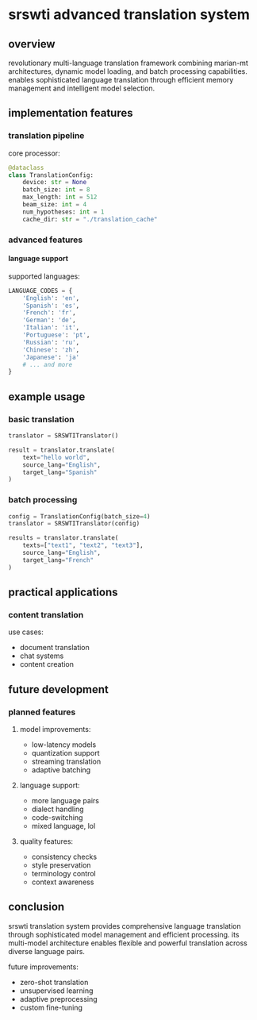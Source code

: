 # srswti advanced translation system

## overview
revolutionary multi-language translation framework combining marian-mt architectures, dynamic model loading, and batch processing capabilities. enables sophisticated language translation through efficient memory management and intelligent model selection.

## implementation features


### translation pipeline
core processor:
```python
@dataclass
class TranslationConfig:
    device: str = None
    batch_size: int = 8
    max_length: int = 512
    beam_size: int = 4
    num_hypotheses: int = 1
    cache_dir: str = "./translation_cache"
```

### advanced features

#### language support
supported languages:
```python
LANGUAGE_CODES = {
    'English': 'en',
    'Spanish': 'es',
    'French': 'fr',
    'German': 'de',
    'Italian': 'it',
    'Portuguese': 'pt',
    'Russian': 'ru',
    'Chinese': 'zh',
    'Japanese': 'ja'
    # ... and more
}
```

## example usage

### basic translation
```python
translator = SRSWTITranslator()

result = translator.translate(
    text="hello world",
    source_lang="English",
    target_lang="Spanish"
)
```

### batch processing
```python
config = TranslationConfig(batch_size=4)
translator = SRSWTITranslator(config)

results = translator.translate(
    texts=["text1", "text2", "text3"],
    source_lang="English",
    target_lang="French"
)
```


## practical applications

### content translation
use cases:
- document translation
- chat systems
- content creation

## future development

### planned features
1. model improvements:
   - low-latency models
   - quantization support
   - streaming translation
   - adaptive batching

2. language support:
   - more language pairs
   - dialect handling
   - code-switching
   - mixed language, lol

3. quality features:
   - consistency checks
   - style preservation
   - terminology control
   - context awareness

## conclusion
srswti translation system provides comprehensive language translation through sophisticated model management and efficient processing. its multi-model architecture enables flexible and powerful translation across diverse language pairs.

future improvements:
- zero-shot translation
- unsupervised learning
- adaptive preprocessing
- custom fine-tuning